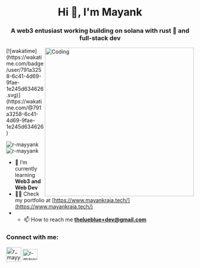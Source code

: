 <h1 align="center">Hi 👋, I'm Mayank</h1>
<h3 align="center">A web3 entusiast working building on solana with rust 🦀 and full-stack dev</h3>
<img align="right" alt="Coding" width="400" src="https://user-images.githubusercontent.com/74038190/225813708-98b745f2-7d22-48cf-9150-083f1b00d6c9.gif">
[![wakatime](https://wakatime.com/badge/user/791a3258-6c41-4d69-9fae-1e245d634626.svg)](https://wakatime.com/@791a3258-6c41-4d69-9fae-1e245d634626)
<p align="left"><img align="center" src="https://wakatime.com/badge/user/791a3258-6c41-4d69-9fae-1e245d634626.svg" alt="r-mayyank" />
  <img align="center" src="https://komarev.com/ghpvc/?username=r-mayyank&label=Profile%20views&color=0e75b6&style=flat" alt="r-mayyank" /></p>

- 🌱 I’m currently learning **Web3 and Web Dev**
- 👨‍💻 Check my portfolio at [https://www.mayankraja.tech/](https://www.mayankraja.tech/)
- - 📫 How to reach me **thelueblue+dev@gmail.com**

<h3 align="left">Connect with me:</h3>
<p align="left">
<a href="https://x.com/r_mayyank" target="blank"><img align="center" src="https://uxwing.com/wp-content/themes/uxwing/download/brands-and-social-media/x-social-media-round-icon.png" alt="r_mayynk" height="40" width="40" /></a>
<a href="https://linkedin.com/in/r-mayyank" target="blank"><img align="center" src="https://raw.githubusercontent.com/rahuldkjain/github-profile-readme-generator/master/src/images/icons/Social/linked-in-alt.svg" alt="r-mayyank" height="30" width="40" /></a>
</p>


